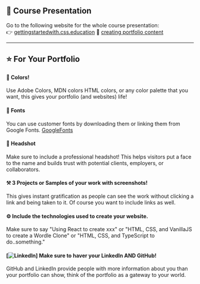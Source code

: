 ## 📘 Course Presentation

Go to the following website for the whole course presentation:  
👉 [gettingstartedwith.css.education](https://gettingstartedwith.css.education)
👾 [creating portfolio content](https://docs.google.com/document/d/1D8jbwHegkmxopPcPBbvtAPEzJ_O0KEl4dmAL00BL81o/edit?tab=t.0#heading=h.p5m9122suls4)

---

## ⭐ For Your Portfolio

#### 🎨 Colors!
Use Adobe Colors, MDN colors HTML colors, or any color palette that you want, this gives your portfolio (and websites) life!

#### 💬 Fonts
You can use customer fonts by downloading them or linking them from Google Fonts.
[GoogleFonts](https://fonts.google.com)

#### 📸 Headshot
Make sure to include a professional headshot! This helps visitors put a face to the name and builds trust with potential clients, employers, or collaborators.

#### ⚒️ 3 Projects or Samples of your work with screenshots!
This gives instant gratification as people can see the work without clicking a link and being taken to it. Of course you want to include links as well.

#### ⚙️ Include the technologies used to create your website.
Make sure to say "Using React to create xxx" or "HTML, CSS, and VanillaJS to create a Wordle Clone" or "HTML, CSS, and TypeScript to do..something."

#### [![LinkedIn](https://img.shields.io/badge/LinkedIn-blue?logo=linkedin&logoColor=white)] Make sure to haver your LinkedIn AND GitHub!
GitHub and LinkedIn provide people with more information about you than your portfolio can show, think of the portfolio as a gateway to your world.


